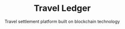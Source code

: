 ---
layout: project
order: 2
case_study: true
dlc: true
title: Travel Ledger
subtitle: Travel settlement platform built on blockchain technology
category:
  - Payment & Settlement
industry:
  - Travel
summary: Travel Ledger is a billing and settlement platform for the travel industry, that provides a single source of truth for the purchasing process for non-air travel along the entire distribution chain.
link: https://travelledger.org/
background_color: white
icon: icon-project-client-logo-travel_ledger.svg

deliverables: Blockchain-based billing and settlement platform

challenge-diagram: true
challenge: 
    - lead: The reconciliation process within the travel sector is complicated, time-consuming, and impacts cost for travel companies and suppliers.
    - paragraph: Travel companies work with numerous suppliers and will often be required to sift through hundreds of statements and invoices from suppliers to settle payments. A further problem is that these invoices and statements come in varying formats, and every supplier wants to be paid in different ways. This creates a lot of problems for when travel companies are reconciling their statements with bookings and there is no match.

delivery:
    - item: 
        - paragraph: Travel Ledger wanted to simplify the reconciliation process and approached Applied Blockchain to develop a blockchain-based solution. They wanted to use blockchain and smart contracts to replace the existing billing, reconciliation, and settlement process with a quick, easy and inexpensive solution to transact non-airline travel services.
        - paragraph: Applied Blockchain developed a proof of concept for Travel Ledger – to provide a decentralised platform where travel agents, tour operators, accommodation wholesalers, hotel companies, car rental suppliers, cruise companies and any similar travel company can access a shared ledger and a shared repository of documents. The ledger is used to track transactions for all connected intermediaries and suppliers in real-time.
    - item: 
        - paragraph: The Travel Ledger platform will allow payment records between buyers and sellers to be stored in a shared, decentralised and authenticated ledger. This establishes a “single source of truth” for all parties. The platform will also be connected to financial and payment systems to support and record payments in a secure and transparent manner.
        - paragraph: An easy-to-integrate API will also be made available for all travel companies to use and integrate with – thus, enabling automated reconciliation and/or settlement without the need for the existing business processes to change.

results:
    - paragraph: Industry adoption of the Travel Ledger platform will provide a shared ledger enabling a host of business processes to be fully integrated with back office and reservation systems.

results-icons:
    - image: icon-invoice
      title: Supplier invoice reconciliation
      body: Invoice is recorded in a single format, for the back office system to automatically read and reconcile
    - image: icon-commission
      title: Commission payments to agents and hotels
      body: As the booking is recorded on the platform, the expected seller commission is calculated and the payment is processed
    - image: icon-payment
      title: Payment reconciliation
      body: All payments are processed and all transactions are recorded on the Travel Ledger platform. This enables the receiving entity to automatically check and reconcile incoming payments against the relevant invoices/transactions

results-comment:
    With a decentralised platform, the end-to-end administration process is transparent and payments costs are minimised and optimised. The hours wasted on reconciliation are reduced to almost nil, empowering everyone in the distribution chain to focus on what they do best – serving customers.

testimonial:
    - quote: In Applied Blockchain we found a development partner that not only was there to turn our requirements into reality, but also acted as a consultant, helping us fill the knowledge gap between traditional development and the new Blockchain world. Especially in the initial phases of a project, this added value is invaluable.
      author: Roberto Da Re
      position: Founder
      company: Travel Ledger
---